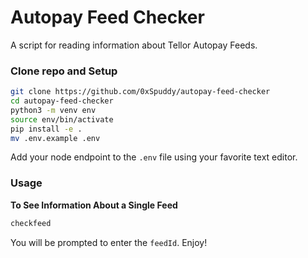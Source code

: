 # Autopay Feed Checker

A script for reading information about Tellor Autopay Feeds.

### Clone repo and Setup
```sh
git clone https://github.com/0xSpuddy/autopay-feed-checker
cd autopay-feed-checker
python3 -m venv env
source env/bin/activate
pip install -e .
mv .env.example .env
```
Add your node endpoint to the `.env` file using your favorite text editor.

### Usage

**To See Information About a Single Feed**
```sh
checkfeed
```
You will be prompted to enter the `feedId`.
Enjoy!
